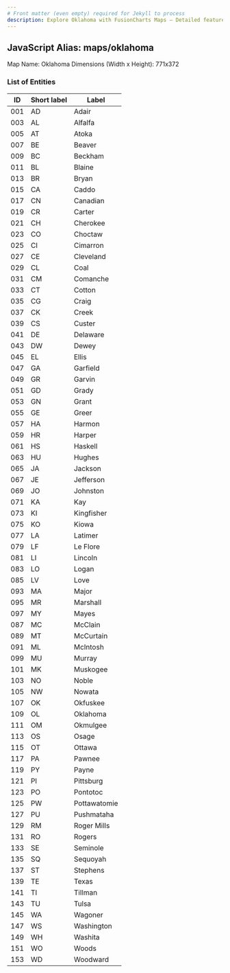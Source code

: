 ```yaml
---
# Front matter (even empty) required for Jekyll to process
description: Explore Oklahoma with FusionCharts Maps – Detailed features for seamless integration. Try now & enhance your data visualization today! 
---
```


## JavaScript Alias: maps/oklahoma

Map Name: Oklahoma
Dimensions (Width x Height): 771x372





### List of Entities

ID | Short label | Label
---|---|---|
001|AD|Adair
003|AL|Alfalfa
005|AT|Atoka
007|BE|Beaver
009|BC|Beckham
011|BL|Blaine
013|BR|Bryan
015|CA|Caddo
017|CN|Canadian
019|CR|Carter
021|CH|Cherokee
023|CO|Choctaw
025|CI|Cimarron
027|CE|Cleveland
029|CL|Coal
031|CM|Comanche
033|CT|Cotton
035|CG|Craig
037|CK|Creek
039|CS|Custer
041|DE|Delaware
043|DW|Dewey
045|EL|Ellis
047|GA|Garfield
049|GR|Garvin
051|GD|Grady
053|GN|Grant
055|GE|Greer
057|HA|Harmon
059|HR|Harper
061|HS|Haskell
063|HU|Hughes
065|JA|Jackson
067|JE|Jefferson
069|JO|Johnston
071|KA|Kay
073|KI|Kingfisher
075|KO|Kiowa
077|LA|Latimer
079|LF|Le Flore
081|LI|Lincoln
083|LO|Logan
085|LV|Love
093|MA|Major
095|MR|Marshall
097|MY|Mayes
087|MC|McClain
089|MT|McCurtain
091|ML|McIntosh
099|MU|Murray
101|MK|Muskogee
103|NO|Noble
105|NW|Nowata
107|OK|Okfuskee
109|OL|Oklahoma
111|OM|Okmulgee
113|OS|Osage
115|OT|Ottawa
117|PA|Pawnee
119|PY|Payne
121|PI|Pittsburg
123|PO|Pontotoc
125|PW|Pottawatomie
127|PU|Pushmataha
129|RM|Roger Mills
131|RO|Rogers
133|SE|Seminole
135|SQ|Sequoyah
137|ST|Stephens
139|TE|Texas
141|TI|Tillman
143|TU|Tulsa
145|WA|Wagoner
147|WS|Washington
149|WH|Washita
151|WO|Woods
153|WD|Woodward

